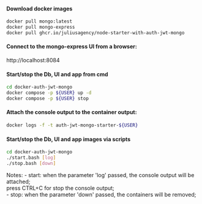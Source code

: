 #### Download docker images
```bash
docker pull mongo:latest  
docker pull mongo-express  
docker pull ghcr.io/juliusagency/node-starter-with-auth-jwt-mongo
```

#### Connect to the mongo-express UI from a browser:
http://localhost:8084


#### Start/stop the Db, UI and app from cmd
```bash
cd docker-auth-jwt-mongo
docker compose -p ${USER} up -d  
docker compose -p ${USER} stop  
```

#### Attach the console output to the container output:
```bash
docker logs -f -t auth-jwt-mongo-starter-${USER}
```

#### Start/stop the Db, UI and app images via scripts
```bash
cd docker-auth-jwt-mongo
./start.bash [log]
./stop.bash [down]
```
Notes:
    - start:
        when the parameter 'log' passed, the console output will be attached;  
        press CTRL+C for stop the console output;   
    - stop:
        when the parameter 'down' passed, the containers will be removed;   
